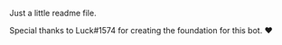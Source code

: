 Just a little readme file.

Special thanks to Luck#1574 for creating the foundation for this bot. ❤️
